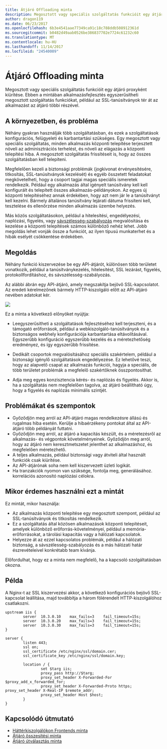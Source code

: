 ```yaml
---
title: Átjáró Offloading minta
description: Megosztott vagy speciális szolgáltatás funkcióit egy átjáró proxyként kiürítése.
author: dragon119
ms.date: 06/23/2017
ms.openlocfilehash: 6b3e4541aae77349ca91c18c788ddb508912361d
ms.sourcegitcommit: b0482d49aab0526be386837702e7724c61232c60
ms.translationtype: MT
ms.contentlocale: hu-HU
ms.lasthandoff: 11/14/2017
ms.locfileid: "24540009"
---
```

# <a name="gateway-offloading-pattern"></a>Átjáró Offloading minta

Megosztott vagy speciális szolgáltatás funkcióit egy átjáró proxyként kiürítése. Ebben a mintában alkalmazásfejlesztés egyszerűsítheti megosztott szolgáltatás funkciókat, például az SSL-tanúsítványok tér át az alkalmazást az átjáró többi részével.

## <a name="context-and-problem"></a>A környezetben, és probléma

Néhány gyakran használják több szolgáltatásban, és ezek a szolgáltatások konfigurációs, felügyeleti és karbantartási szükséges. Egy megosztott vagy speciális szolgáltatás, minden alkalmazás központi telepítése terjesztett növeli az adminisztrációs terhelést, és növeli az elágazás a központi telepítési hiba. A megosztott szolgáltatás frissítéseit is, hogy az összes szolgáltatásban kell telepíteni.

Megfelelően kezeli a biztonsági problémák (jogkivonat érvényesítésére, titkosítás, SSL-tanúsítványok kezelését) és egyéb összetett feladatokat megkövetelheti, hogy a csoport tagjai magas speciális ismeretek rendelkezik. Például egy alkalmazás által igényelt tanúsítvány kell kell konfigurált és telepített összes alkalmazás-példányokon. Az egyes új központi telepítéséhez annak érdekében, hogy azt nem jár le a tanúsítványt kell kezelni. Bármely általános tanúsítvány lejárati dátuma frissíteni kell, tesztelése és ellenőrzése minden alkalmazás üzembe helyezés.

Más közös szolgáltatásokon, például a hitelesítési, engedélyezési, naplózási, figyelés, vagy [sávszélesség-szabályozás](./throttling.md) megvalósítása és kezelése a központi telepítések számos különböző nehéz lehet. Jobb megoldás lehet vonják össze a funkciót, az ilyen típusú munkaterhet és a hibák esélyét csökkentése érdekében.

## <a name="solution"></a>Megoldás

Néhány funkció kiszervezése be egy API-átjárót, különösen több területet vonatkozik, például a tanúsítványkezelés, hitelesítést, SSL lezárást, figyelés, protokollfordításhoz, és sávszélesség-szabályozás. 

Az alábbi ábrán egy API-átjáró, amely megszakítja bejövő SSL-kapcsolatot. Az eredeti kérelmezőnek bármely HTTP-kiszolgáló előtt az API-átjáró nevében adatokat kér.

 ![](./_images/gateway-offload.png)
 
Ez a minta a következő előnyöket nyújtja:

- Leegyszerűsítheti a szolgáltatások fejlesztéséhez kell terjeszteni, és a támogató erőforrások, például a webkiszolgáló-tanúsítványok és a biztonságos webhely konfigurációja karbantartása eltávolításával. Egyszerűbb konfiguráció egyszerűbb kezelés és a méretezhetőség eredményez, és így egyszerűbb frissítése.

- Dedikált csoportok megvalósításához speciális szakértelem, például a biztonsági igénylő szolgáltatások engedélyezése. Ez lehetővé teszi, hogy az alapvető csapat az alkalmazás funkciói, hagyja a speciális, de több területet problémák a megfelelő szakértőknek összpontosíthat.

- Adja meg egyes konzisztencia kérés- és naplózás és figyelés. Akkor is, ha a szolgáltatás nem megfelelően tagolva, az átjáró beállítható úgy, hogy a figyelés és naplózás minimális szintjét.

## <a name="issues-and-considerations"></a>Problémákat és szempontok

- Győződjön meg arról az API-átjáró magas rendelkezésre állású és rugalmas hiba esetén. Kerülje a hibaérzékeny pontokat által az API-átjáró több példányát futtatni. 
- Győződjön meg arról, az átjáró a kapacitás készült, és a méretezésről az alkalmazás- és végpontok követelményeinek. Győződjön meg arról, hogy az átjáró nem keresztmetszetet jelenthet az alkalmazáshoz, és megfelelően méretezhető.
- A teljes alkalmazás, például biztonsági vagy átviteli által használt funkciók csak kiürítése.
- Az API-átjárónak soha nem kell kiszervezett üzleti logikát. 
- Ha tranzakciók nyomon van szüksége, fontolja meg, generálásához. korrelációs azonosító naplózási célokra.

## <a name="when-to-use-this-pattern"></a>Mikor érdemes használni ezt a mintát

Ez mintát, mikor használja:

- Az alkalmazás központi telepítése egy megosztott szempont, például az SSL-tanúsítványok és titkosítás rendelkezik.
- Ez a szolgáltatás által közösen alkalmazások központi telepítéseit, amelyek különböző erőforrás-követelményei, például a memória-erőforrásokat, a tárolási kapacitás vagy a hálózati kapcsolatok.
- Helyezze át az ezzel kapcsolatos problémák, például a hálózati biztonság, a sávszélesség-szabályozás és a más hálózati határ észrevételeivel konkrétabb team kívánja.

Előfordulhat, hogy ez a minta nem megfelelő, ha a kapcsoló szolgáltatásban okozna.

## <a name="example"></a>Példa

A Nginx-t az SSL kiszervezési akkor, a következő konfigurációs bejövő SSL-kapcsolat leállítása, majd továbbítja a három fölérendelt HTTP-kiszolgálóhoz csatlakozni.

```
upstream iis {
        server  10.3.0.10    max_fails=3    fail_timeout=15s;
        server  10.3.0.20    max_fails=3    fail_timeout=15s;
        server  10.3.0.30    max_fails=3    fail_timeout=15s;
}

server {
        listen 443;
        ssl on;
        ssl_certificate /etc/nginx/ssl/domain.cer;
        ssl_certificate_key /etc/nginx/ssl/domain.key;

        location / {
                set $targ iis;
                proxy_pass http://$targ;
                proxy_set_header X-Forwarded-For $proxy_add_x_forwarded_for;
                proxy_set_header X-Forwarded-Proto https;
proxy_set_header X-Real-IP $remote_addr;
                proxy_set_header Host $host;
        }
}
```

## <a name="related-guidance"></a>Kapcsolódó útmutató

- [Háttérkiszolgálókon Frontends minta](./backends-for-frontends.md)
- [Átjáró összesítési minta](./gateway-aggregation.md)
- [Átjáró útválasztás minta](./gateway-routing.md)

